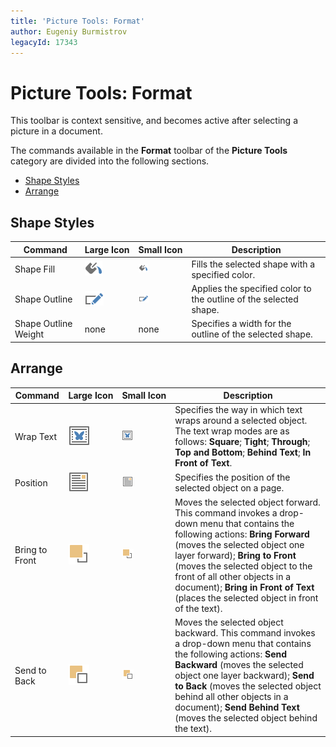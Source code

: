 ```yaml
---
title: 'Picture Tools: Format'
author: Eugeniy Burmistrov
legacyId: 17343
---
```

# Picture Tools: Format
This toolbar is context sensitive, and becomes active after selecting a picture in a document.

The commands available in the **Format** toolbar of the **Picture Tools** category are divided into the following sections.
* [Shape Styles](#shapestyles)
* [Arrange](#arrange)

## <a name="shapestyles"/>Shape Styles
| Command | Large&nbsp;Icon | Small&nbsp;Icon | Description |
|---|---|---|---|
| Shape Fill | ![icon-toolbar-picture-tools-shape-fill](../../../../images/img20820.png) | ![icon-small-toolbar-picture-tools-shape-fill](../../../../images/img20827.png) | Fills the selected shape with a specified color. |
| Shape Outline | ![icon-toolbar-picture-tools-shape-outline](../../../../images/img20821.png) | ![icon-small-toolbar-picture-tools-shape-outline](../../../../images/img20828.png) | Applies the specified color to the outline of the selected shape. |
| Shape Outline Weight | none | none | Specifies a width for the outline of the selected shape. |

## <a name="arrange"/>Arrange
| Command | Large&nbsp;Icon | Small&nbsp;Icon | Description |
|---|---|---|---|
| Wrap Text | ![icon-toolbar-picture-tools-wrap-text](../../../../images/img20822.png) | ![icon-small-toolbar-picture-tools-wrap-text](../../../../images/img20829.png) | Specifies the way in which text wraps around a selected object. The text wrap modes are as follows: **Square**; **Tight**; **Through**; **Top and Bottom**; **Behind Text**; **In Front of Text**. |
| Position | ![icon-toolbar-picture-tools-position](../../../../images/img20816.png) | ![icon-small-toolbar-picture-tools-position](../../../../images/img20825.png) | Specifies the position of the selected object on a page. |
| Bring to Front | ![icon-toolbar-picture-tools-bring-to-front](../../../../images/img20814.png) | ![icon-small-toolbar-picture-tools-bring-to-front](../../../../images/img20824.png) | Moves the selected object forward. This command invokes a drop-down menu that contains the following actions: **Bring Forward** (moves the selected object one layer forward); **Bring to Front** (moves the selected object to the front of all other objects in a document); **Bring in Front of Text** (places the selected object in front of the text). |
| Send to Back | ![icon-toolbar-picture-tools-send-to-back](../../../../images/img20818.png) | ![icon-small-toolbar-picture-tools-send-to-back](../../../../images/img20826.png) | Moves the selected object backward. This command invokes a drop-down menu that contains the following actions: **Send Backward** (moves the selected object one layer backward); **Send to Back** (moves the selected object behind all other objects in a document); **Send Behind Text** (moves the selected object behind the text). |